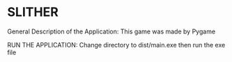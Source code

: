 # SLITHER
General Description of the Application: This game was made by Pygame

RUN THE APPLICATION:
  Change directory to dist/main.exe then run the exe file
  
